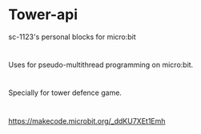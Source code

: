 # Tower-api
sc-1123's personal blocks for micro:bit
#
Uses for pseudo-multithread programming on micro:bit.
#
Specially for tower defence game.
#
https://makecode.microbit.org/_ddKU7XEt1Emh
